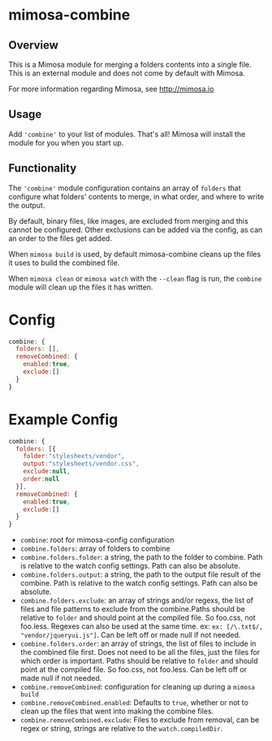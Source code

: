 mimosa-combine
===========

## Overview

This is a Mimosa module for merging a folders contents into a single file. This is an external module and does not come by default with Mimosa.

For more information regarding Mimosa, see http://mimosa.io

## Usage

Add `'combine'` to your list of modules.  That's all!  Mimosa will install the module for you when you start up.

## Functionality

The `'combine'` module configuration contains an array of `folders` that configure what folders' contents to merge, in what order, and where to write the output.

By default, binary files, like images, are excluded from merging and this cannot be configured.  Other exclusions can be added via the config, as can an order to the files get added.

When `mimosa build` is used, by default mimosa-combine cleans up the files it uses to build the combined file.

When `mimosa clean` or `mimosa watch` with the `--clean` flag is run, the `combine` module will clean up the files it has written.

# Config

```javascript
combine: {
  folders: [],
  removeCombined: {
    enabled:true,
    exclude:[]
  }
}
```

# Example Config

```javascript
combine: {
  folders: [{
    folder:"stylesheets/vendor",
    output:"stylesheets/vendor.css",
    exclude:null,
    order:null
  }],
  removeCombined: {
    enabled:true,
    exclude:[]
  }
}
```

* `combine`: root for mimosa-config configuration
* `combine.folders`: array of folders to combine
* `combine.folders.folder`: a string, the path to the folder to combine. Path is relative to the watch config settings.  Path can also be absolute.
* `combine.folders.output`: a string, the path to the output file result of the combine.  Path is relative to the watch config settings.  Path can also be absolute.
* `combine.folders.exclude`: an array of strings and/or regexs, the list of files and file patterns to exclude from the combine.Paths should be relative to `folder` and should point at the compiled file. So foo.css, not foo.less. Regexes can also be used at the same time.  ex: `ex: [/\.txt$/, "vendor/jqueryui.js"]`. Can be left off or made null if not needed.
* `combine.folders.order`: an array of strings, the list of files to include in the combined file first. Does not need to be all the files, just the files for which order is important. Paths should be relative to `folder` and should point at the compiled file. So foo.css, not foo.less. Can be left off or made null if not needed.
* `combine.removeCombined`: configuration for cleaning up during a `mimosa build`
* `combine.removeCombined.enabled`: Defaults to `true`, whether or not to clean up the files that went into making the combine files.
* `combine.removeCombined.exclude`: Files to exclude from removal, can be regex or string, strings are relative to the `watch.compiledDir`.
